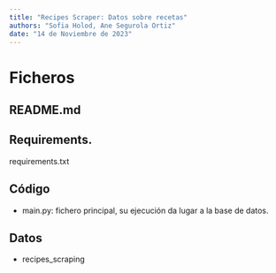 ```yaml
---
title: "Recipes Scraper: Datos sobre recetas"
authors: "Sofia Holod, Ane Segurola Ortiz"
date: "14 de Noviembre de 2023"
---
```


# Ficheros

## README.md

## Requirements.

requirements.txt 

## Código

* main.py: fichero principal, su ejecución da lugar a la base de datos.

## Datos

* recipes_scraping
